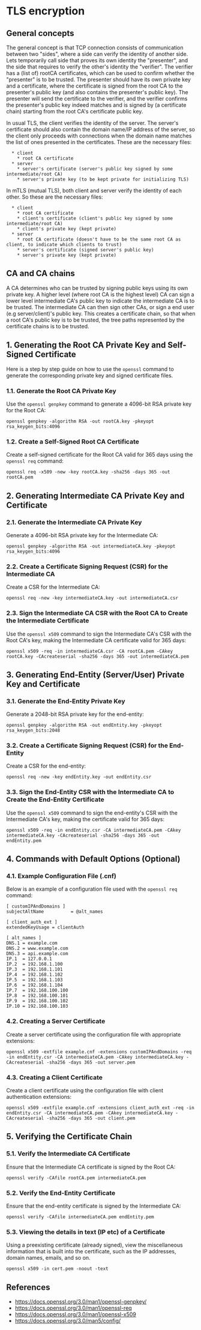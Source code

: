# TLS encryption

## General concepts
The general concept is that TCP connection consists of communication between two "sides", where a side can verify the identity of another side. Lets temporarily call side that proves its own identity the "presenter", and the side that requires to verify the other's identity the "verifier". The verifier has a (list of) rootCA certificates, which can be used to confirm whether the "presenter" is to be trusted. The presenter should have its own private key and a certificate, where the certificate is signed from the root CA to the presenter's public key (and also contains the presenter's public key). The presenter will send the certificate to the verifier, and the verifier confirms the presenter's public key indeed matches and is signed by (a certificate chain) starting from the root CA's certificate public key.

In usual TLS, the client verifies the identity of the server. The server's certificate should also contain the domain name/IP address of the server, so the client only proceeds with connections when the domain name matches the list of ones presented in the certificates. These are the necessary files:
```
  * client
    * root CA certificate
  * server
    * server's certificate (server's public key signed by some intermediate/root CA)
    * server's private key (to be kept private for initializing TLS)
```

In mTLS (mutual TLS), both client and server verify the identity of each other. So these are the necessary files:
```
  * client
    * root CA certificate
    * client's certificate (client's public key signed by some intermediate/root CA)
    * client's private key (kept private)
  * server
    * root CA certificate (doesn't have to be the same root CA as client, to indicate which clients to trust)
    * server's certificate (signed server's public key)
    * server's private key (kept private)
```

## CA and CA chains
A CA determines who can be trusted by signing public keys using its own private key. A higher level (where root CA is the highest level) CA can sign a lower level intermediate CA's public key to indicate the intermediate CA is to be trusted. The intermediate CA can then sign other CAs, or sign a end user (e.g server/client)'s public key. This creates a certificate chain, so that when a root CA's public key is to be trusted, the tree paths represented by the certificate chains is to be trusted.

## 1. Generating the Root CA Private Key and Self-Signed Certificate
Here is a step by step guide on how to use the `openssl` command to generate the corresponding private key and signed certificate files.

### 1.1. Generate the Root CA Private Key
Use the `openssl genpkey` command to generate a 4096-bit RSA private key for the Root CA:
```
openssl genpkey -algorithm RSA -out rootCA.key -pkeyopt rsa_keygen_bits:4096
```

### 1.2. Create a Self-Signed Root CA Certificate
Create a self-signed certificate for the Root CA valid for 365 days using the `openssl req` command:
```
openssl req -x509 -new -key rootCA.key -sha256 -days 365 -out rootCA.pem
```

## 2. Generating Intermediate CA Private Key and Certificate

### 2.1. Generate the Intermediate CA Private Key
Generate a 4096-bit RSA private key for the Intermediate CA:
```
openssl genpkey -algorithm RSA -out intermediateCA.key -pkeyopt rsa_keygen_bits:4096
```

### 2.2. Create a Certificate Signing Request (CSR) for the Intermediate CA
Create a CSR for the Intermediate CA:
```
openssl req -new -key intermediateCA.key -out intermediateCA.csr
```

### 2.3. Sign the Intermediate CA CSR with the Root CA to Create the Intermediate Certificate
Use the `openssl x509` command to sign the Intermediate CA's CSR with the Root CA's key, making the Intermediate CA certificate valid for 365 days:
```
openssl x509 -req -in intermediateCA.csr -CA rootCA.pem -CAkey rootCA.key -CAcreateserial -sha256 -days 365 -out intermediateCA.pem
```

## 3. Generating End-Entity (Server/User) Private Key and Certificate

### 3.1. Generate the End-Entity Private Key
Generate a 2048-bit RSA private key for the end-entity:
```
openssl genpkey -algorithm RSA -out endEntity.key -pkeyopt rsa_keygen_bits:2048
```

### 3.2. Create a Certificate Signing Request (CSR) for the End-Entity
Create a CSR for the end-entity:
```
openssl req -new -key endEntity.key -out endEntity.csr
```

### 3.3. Sign the End-Entity CSR with the Intermediate CA to Create the End-Entity Certificate
Use the `openssl x509` command to sign the end-entity's CSR with the Intermediate CA's key, making the certificate valid for 365 days:
```
openssl x509 -req -in endEntity.csr -CA intermediateCA.pem -CAkey intermediateCA.key -CAcreateserial -sha256 -days 365 -out endEntity.pem
```

## 4. Commands with Default Options (Optional)

### 4.1. Example Configuration File (.cnf)
Below is an example of a configuration file used with the `openssl req` command:
```
[ customIPAndDomains ]
subjectAltName          = @alt_names

[ client_auth_ext ]
extendedKeyUsage = clientAuth

[ alt_names ]
DNS.1 = example.com
DNS.2 = www.example.com
DNS.3 = api.example.com
IP.1  = 127.0.0.1
IP.2  = 192.168.1.100
IP.3  = 192.168.1.101
IP.4  = 192.168.1.102
IP.5  = 192.168.1.103
IP.6  = 192.168.1.104
IP.7  = 192.168.100.100
IP.8  = 192.168.100.101
IP.9  = 192.168.100.102
IP.10 = 192.168.100.103
```

### 4.2. Creating a Server Certificate
Create a server certificate using the configuration file with appropriate extensions:
```
openssl x509 -extfile example.cnf -extensions customIPAndDomains -req -in endEntity.csr -CA intermediateCA.pem -CAkey intermediateCA.key -CAcreateserial -sha256 -days 365 -out server.pem
```

### 4.3. Creating a Client Certificate
Create a client certificate using the configuration file with client authentication extensions:
```
openssl x509 -extfile example.cnf -extensions client_auth_ext -req -in endEntity.csr -CA intermediateCA.pem -CAkey intermediateCA.key -CAcreateserial -sha256 -days 365 -out client.pem
```

## 5. Verifying the Certificate Chain

### 5.1. Verify the Intermediate CA Certificate
Ensure that the Intermediate CA certificate is signed by the Root CA:
```
openssl verify -CAfile rootCA.pem intermediateCA.pem
```

### 5.2. Verify the End-Entity Certificate
Ensure that the end-entity certificate is signed by the Intermediate CA:
```
openssl verify -CAfile intermediateCA.pem endEntity.pem
```

### 5.3. Viewing the details in text (IP etc) of a Certificate
Using a preexisting certificate (already signed), view the miscellaneous information that is built into the certificate, such as the IP addresses, domain names, emails, and so on.
```
openssl x509 -in cert.pem -noout -text
```

## References
- https://docs.openssl.org/3.0/man1/openssl-genpkey/
- https://docs.openssl.org/3.0/man1/openssl-req
- https://docs.openssl.org/3.0/man1/openssl-x509
- https://docs.openssl.org/3.0/man5/config/